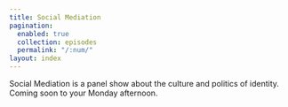 ```yaml
---
title: Social Mediation
pagination:
  enabled: true
  collection: episodes
  permalink: "/:num/"
layout: index
---
```


Social Mediation is a panel show about the culture and politics of identity. Coming soon to your Monday afternoon.